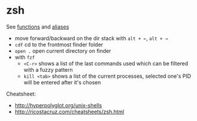 zsh
===

See [functions](./functions.zsh) and [aliases](./aliases.zsh)

- move forward/backward on the dir stack with `alt + ←`, `alt + →`
- `cdf` cd to the frontmost finder folder
- `open .` open current directory on finder
- with `fzf`
  - `<C-r>` shows a list of the last commands used which can be filtered with a
      fuzzy pattern
  - `kill <tab>` shows a list of the current processes, selected one's PID will be entered after it's chosen

Cheatsheet:

- http://hyperpolyglot.org/unix-shells 
- http://ricostacruz.com/cheatsheets/zsh.html

